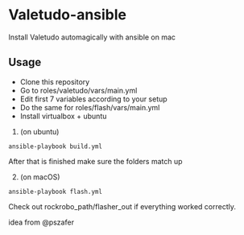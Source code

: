 # Valetudo-ansible
Install Valetudo automagically with ansible on mac

## Usage

- Clone this repository
- Go to roles/valetudo/vars/main.yml
- Edit first 7 variables according to your setup
- Do the same for roles/flash/vars/main.yml
- Install virtualbox + ubuntu

1. (on ubuntu)
```
ansible-playbook build.yml
```
After that is finished make sure the folders match up

2. (on macOS)
```
ansible-playbook flash.yml
```

Check out rockrobo_path/flasher_out if everything worked correctly.

idea from @pszafer
